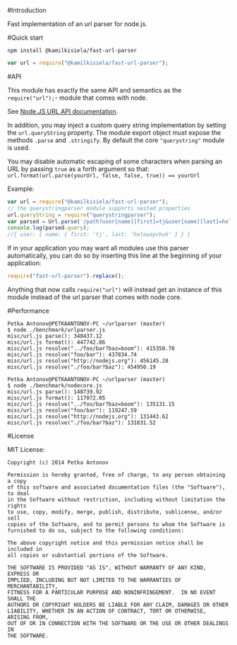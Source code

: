 #Introduction

Fast implementation of an url parser for node.js.

#Quick start

    npm install @kamilkisiela/fast-url-parser

```js
var url = require("@kamilkisiela/fast-url-parser");
```

#API

This module has exactly the same API and semantics as the `require("url");`- module that comes with node.

See [Node.JS URL API documentation](http://nodejs.org/docs/latest/api/url.html).

In addition, you may inject a custom query string implementation by setting the `url.queryString` property. The module export object must expose the methods `.parse` and `.stringify`. By default the core `"querystring"` module is used.

You may disable automatic escaping of some characters when parsing an URL by passing `true` as a forth argument so that: `url.format(url.parse(yourUrl, false, false, true)) == yourUrl`

Example:

```js
var url = require("@kamilkisiela/fast-url-parser");
// the querystringparser module supports nested properties
url.queryString = require("querystringparser");
var parsed = Url.parse('/path?user[name][first]=tj&user[name][last]=holowaychuk', true);
console.log(parsed.query);
//{ user: { name: { first: 'tj', last: 'holowaychuk' } } }
```

If in your application you may want all modules use this parser automatically, you can do so by inserting this line at the beginning of your application:

```js
require("fast-url-parser").replace();
```

Anything that now calls `require("url")` will instead get an instance of this module instead of the url parser that comes with node core.

#Performance

    Petka Antonov@PETKAANTONOV-PC ~/urlparser (master)
    $ node ./benchmark/urlparser.js
    misc/url.js parse(): 340437.12
    misc/url.js format(): 447742.86
    misc/url.js resolve("../foo/bar?baz=boom"): 415350.70
    misc/url.js resolve("foo/bar"): 437834.74
    misc/url.js resolve("http://nodejs.org"): 456145.28
    misc/url.js resolve("./foo/bar?baz"): 454950.19

    Petka Antonov@PETKAANTONOV-PC ~/urlparser (master)
    $ node ./benchmark/nodecore.js
    misc/url.js parse(): 148739.92
    misc/url.js format(): 117072.05
    misc/url.js resolve("../foo/bar?baz=boom"): 135131.15
    misc/url.js resolve("foo/bar"): 119247.59
    misc/url.js resolve("http://nodejs.org"): 131443.62
    misc/url.js resolve("./foo/bar?baz"): 131831.52

#License

MIT License:

    Copyright (c) 2014 Petka Antonov

    Permission is hereby granted, free of charge, to any person obtaining a copy
    of this software and associated documentation files (the "Software"), to deal
    in the Software without restriction, including without limitation the rights
    to use, copy, modify, merge, publish, distribute, sublicense, and/or sell
    copies of the Software, and to permit persons to whom the Software is
    furnished to do so, subject to the following conditions:

    The above copyright notice and this permission notice shall be included in
    all copies or substantial portions of the Software.

    THE SOFTWARE IS PROVIDED "AS IS", WITHOUT WARRANTY OF ANY KIND, EXPRESS OR
    IMPLIED, INCLUDING BUT NOT LIMITED TO THE WARRANTIES OF MERCHANTABILITY,
    FITNESS FOR A PARTICULAR PURPOSE AND NONINFRINGEMENT.  IN NO EVENT SHALL THE
    AUTHORS OR COPYRIGHT HOLDERS BE LIABLE FOR ANY CLAIM, DAMAGES OR OTHER
    LIABILITY, WHETHER IN AN ACTION OF CONTRACT, TORT OR OTHERWISE, ARISING FROM,
    OUT OF OR IN CONNECTION WITH THE SOFTWARE OR THE USE OR OTHER DEALINGS IN
    THE SOFTWARE.
